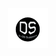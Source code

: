 
<p align="center" style="width: 900px; height: auto;">
  <img src="D-OS Support Icon.png" alt="D-OS Support" />
</p>
